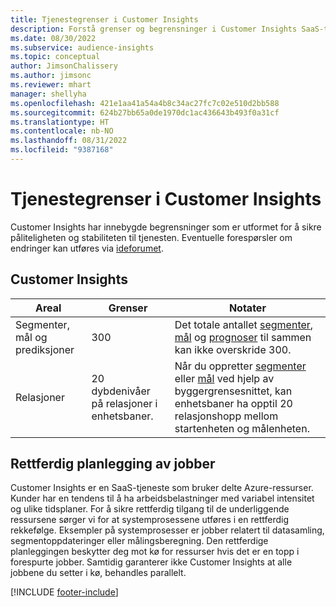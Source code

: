 ```yaml
---
title: Tjenestegrenser i Customer Insights
description: Forstå grenser og begrensninger i Customer Insights SaaS-tjenesten.
ms.date: 08/30/2022
ms.subservice: audience-insights
ms.topic: conceptual
author: JimsonChalissery
ms.author: jimsonc
ms.reviewer: mhart
manager: shellyha
ms.openlocfilehash: 421e1aa41a54a4b8c34ac27fc7c02e510d2bb588
ms.sourcegitcommit: 624b27bb65a0de1970dc1ac436643b493f0a31cf
ms.translationtype: HT
ms.contentlocale: nb-NO
ms.lasthandoff: 08/31/2022
ms.locfileid: "9387168"
---
```

# <a name="service-limits-in-customer-insights"></a>Tjenestegrenser i Customer Insights

 Customer Insights har innebygde begrensninger som er utformet for å sikre påliteligheten og stabiliteten til tjenesten. Eventuelle forespørsler om endringer kan utføres via [ideforumet](https://go.microsoft.com/fwlink/?linkid=2074172).

## <a name="customer-insights"></a>Customer Insights

| Areal  | Grenser  | Notater |
|-------------|---------------------------------------------------------------------|---------------------------------------------------------------------|
| Segmenter, mål og prediksjoner | 300  | Det totale antallet [segmenter](segments.md), [mål](measures.md) og [prognoser](predictions.md) til sammen kan ikke overskride 300.  |
| Relasjoner | 20 dybdenivåer på relasjoner i enhetsbaner. | Når du oppretter [segmenter](segments.md) eller [mål](measures.md) ved hjelp av byggergrensesnittet, kan enhetsbaner ha opptil 20 relasjonshopp mellom startenheten og målenheten.  |

## <a name="fair-scheduling-of-jobs"></a>Rettferdig planlegging av jobber

Customer Insights er en SaaS-tjeneste som bruker delte Azure-ressurser. Kunder har en tendens til å ha arbeidsbelastninger med variabel intensitet og ulike tidsplaner. For å sikre rettferdig tilgang til de underliggende ressursene sørger vi for at systemprosessene utføres i en rettferdig rekkefølge. Eksempler på systemprosesser er jobber relatert til datasamling, segmentoppdateringer eller målingsberegning. Den rettferdige planleggingen beskytter deg mot kø for ressurser hvis det er en topp i forespurte jobber. Samtidig garanterer ikke Customer Insights at alle jobbene du setter i kø, behandles parallelt.

[!INCLUDE [footer-include](includes/footer-banner.md)]
